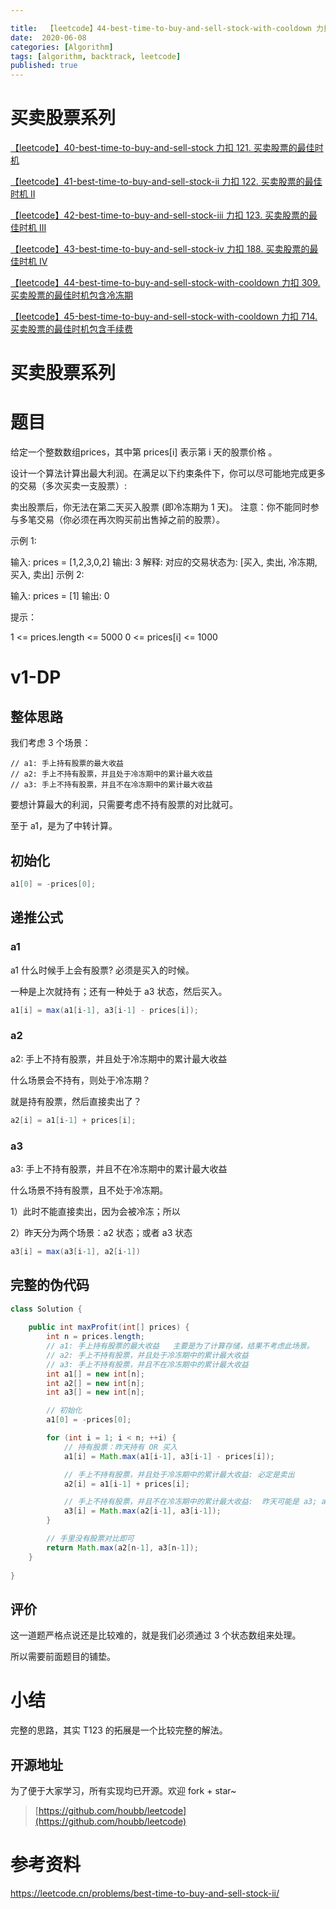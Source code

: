 ```yaml
---

title:  【leetcode】44-best-time-to-buy-and-sell-stock-with-cooldown 力扣 309. 买卖股票的最佳时机包含冷冻期
date:  2020-06-08
categories: [Algorithm]
tags: [algorithm, backtrack, leetcode]
published: true
---
```


# 买卖股票系列

[【leetcode】40-best-time-to-buy-and-sell-stock 力扣 121. 买卖股票的最佳时机](https://houbb.github.io/2020/06/08/algorithm-020-leetcode-40-leetcode-121-best-time-to-buy-and-sell-stock)

[【leetcode】41-best-time-to-buy-and-sell-stock-ii 力扣 122. 买卖股票的最佳时机 II](https://houbb.github.io/2020/06/08/algorithm-020-leetcode-41-leetcode-122-best-time-to-buy-and-sell-stock-ii)

[【leetcode】42-best-time-to-buy-and-sell-stock-iii 力扣 123. 买卖股票的最佳时机 III](https://houbb.github.io/2020/06/08/algorithm-020-leetcode-42-leetcode-123-best-time-to-buy-and-sell-stock-iii)

[【leetcode】43-best-time-to-buy-and-sell-stock-iv 力扣 188. 买卖股票的最佳时机 IV](https://houbb.github.io/2020/06/08/algorithm-020-leetcode-43-leetcode-188-best-time-to-buy-and-sell-stock-iv)

[【leetcode】44-best-time-to-buy-and-sell-stock-with-cooldown 力扣 309. 买卖股票的最佳时机包含冷冻期](https://houbb.github.io/2020/06/08/algorithm-020-leetcode-44-leetcode-309-best-time-to-buy-and-sell-stock-with-cooldown)

[【leetcode】45-best-time-to-buy-and-sell-stock-with-cooldown 力扣 714. 买卖股票的最佳时机包含手续费](https://houbb.github.io/2020/06/08/algorithm-020-leetcode-45-leetcode-714-best-time-to-buy-and-sell-stock-with-transaction-fee)

# 买卖股票系列

# 题目

给定一个整数数组prices，其中第  prices[i] 表示第 i 天的股票价格 。​

设计一个算法计算出最大利润。在满足以下约束条件下，你可以尽可能地完成更多的交易（多次买卖一支股票）:

卖出股票后，你无法在第二天买入股票 (即冷冻期为 1 天)。
注意：你不能同时参与多笔交易（你必须在再次购买前出售掉之前的股票）。

示例 1:

输入: prices = [1,2,3,0,2]
输出: 3 
解释: 对应的交易状态为: [买入, 卖出, 冷冻期, 买入, 卖出]
示例 2:

输入: prices = [1]
输出: 0
 

提示：

1 <= prices.length <= 5000
0 <= prices[i] <= 1000

# v1-DP 

## 整体思路

我们考虑 3 个场景：

```
// a1: 手上持有股票的最大收益
// a2: 手上不持有股票，并且处于冷冻期中的累计最大收益
// a3: 手上不持有股票，并且不在冷冻期中的累计最大收益
```

要想计算最大的利润，只需要考虑不持有股票的对比就可。

至于 a1，是为了中转计算。

## 初始化

```java
a1[0] = -prices[0];
```

## 递推公式

### a1

a1 什么时候手上会有股票? 必须是买入的时候。

一种是上次就持有；还有一种处于 a3 状态，然后买入。

```java
a1[i] = max(a1[i-1], a3[i-1] - prices[i]);
```

### a2

a2: 手上不持有股票，并且处于冷冻期中的累计最大收益

什么场景会不持有，则处于冷冻期？

就是持有股票，然后直接卖出了？

```java
a2[i] = a1[i-1] + prices[i];
```

### a3

a3: 手上不持有股票，并且不在冷冻期中的累计最大收益

什么场景不持有股票，且不处于冷冻期。

1）此时不能直接卖出，因为会被冷冻；所以

2）昨天分为两个场景：a2 状态；或者 a3 状态

```java
a3[i] = max(a3[i-1], a2[i-1])
```

## 完整的伪代码

```java
class Solution {
    
    public int maxProfit(int[] prices) {
        int n = prices.length;
        // a1: 手上持有股票的最大收益   主要是为了计算存储，结果不考虑此场景。
        // a2: 手上不持有股票，并且处于冷冻期中的累计最大收益
        // a3: 手上不持有股票，并且不在冷冻期中的累计最大收益
        int a1[] = new int[n];
        int a2[] = new int[n];
        int a3[] = new int[n];

        // 初始化
        a1[0] = -prices[0];

        for (int i = 1; i < n; ++i) {
            // 持有股票：昨天持有 OR 买入
            a1[i] = Math.max(a1[i-1], a3[i-1] - prices[i]);

            // 手上不持有股票，并且处于冷冻期中的累计最大收益: 必定是卖出
            a2[i] = a1[i-1] + prices[i];

            // 手上不持有股票，并且不在冷冻期中的累计最大收益:  昨天可能是 a3; a2
            a3[i] = Math.max(a2[i-1], a3[i-1]);
        }

        // 手里没有股票对比即可
        return Math.max(a2[n-1], a3[n-1]);
    }
    
}
```


## 评价

这一道题严格点说还是比较难的，就是我们必须通过 3 个状态数组来处理。

所以需要前面题目的铺垫。

# 小结

完整的思路，其实 T123 的拓展是一个比较完整的解法。

## 开源地址

为了便于大家学习，所有实现均已开源。欢迎 fork + star~

> [https://github.com/houbb/leetcode](https://github.com/houbb/leetcode)


# 参考资料

https://leetcode.cn/problems/best-time-to-buy-and-sell-stock-ii/

